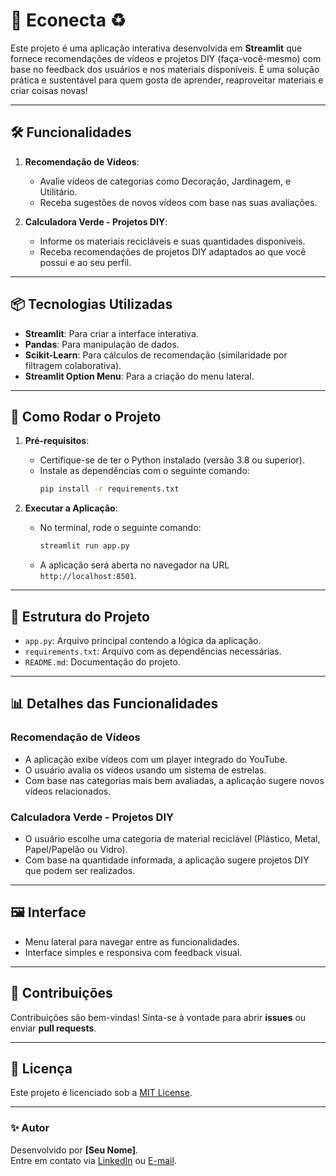 # 🎨 Econecta ♻️

Este projeto é uma aplicação interativa desenvolvida em **Streamlit** que fornece recomendações de vídeos e projetos DIY (faça-você-mesmo) com base no feedback dos usuários e nos materiais disponíveis. É uma solução prática e sustentável para quem gosta de aprender, reaproveitar materiais e criar coisas novas!

---

## 🛠 Funcionalidades

1. **Recomendação de Vídeos**:
   - Avalie vídeos de categorias como Decoração, Jardinagem, e Utilitário.
   - Receba sugestões de novos vídeos com base nas suas avaliações.

2. **Calculadora Verde - Projetos DIY**:
   - Informe os materiais recicláveis e suas quantidades disponíveis.
   - Receba recomendações de projetos DIY adaptados ao que você possui e ao seu perfil.

---

## 📦 Tecnologias Utilizadas

- **Streamlit**: Para criar a interface interativa.
- **Pandas**: Para manipulação de dados.
- **Scikit-Learn**: Para cálculos de recomendação (similaridade por filtragem colaborativa).
- **Streamlit Option Menu**: Para a criação do menu lateral.

---

## 🚀 Como Rodar o Projeto

1. **Pré-requisitos**:
   - Certifique-se de ter o Python instalado (versão 3.8 ou superior).
   - Instale as dependências com o seguinte comando:
     ```bash
     pip install -r requirements.txt
     ```

2. **Executar a Aplicação**:
   - No terminal, rode o seguinte comando:
     ```bash
     streamlit run app.py
     ```
   - A aplicação será aberta no navegador na URL `http://localhost:8501`.

---

## 📂 Estrutura do Projeto

- `app.py`: Arquivo principal contendo a lógica da aplicação.
- `requirements.txt`: Arquivo com as dependências necessárias.
- `README.md`: Documentação do projeto.

---

## 📊 Detalhes das Funcionalidades

### **Recomendação de Vídeos**
- A aplicação exibe vídeos com um player integrado do YouTube.
- O usuário avalia os vídeos usando um sistema de estrelas.
- Com base nas categorias mais bem avaliadas, a aplicação sugere novos vídeos relacionados.

### **Calculadora Verde - Projetos DIY**
- O usuário escolhe uma categoria de material reciclável (Plástico, Metal, Papel/Papelão ou Vidro).
- Com base na quantidade informada, a aplicação sugere projetos DIY que podem ser realizados.

---

## 🖼 Interface

- Menu lateral para navegar entre as funcionalidades.
- Interface simples e responsiva com feedback visual.

---

## 🤝 Contribuições

Contribuições são bem-vindas! Sinta-se à vontade para abrir **issues** ou enviar **pull requests**.

---

## 📄 Licença

Este projeto é licenciado sob a [MIT License](https://opensource.org/licenses/MIT).

---

### ✨ Autor

Desenvolvido por **[Seu Nome]**.  
Entre em contato via [LinkedIn](https://www.linkedin.com/) ou [E-mail](mailto:seuemail@dominio.com).
